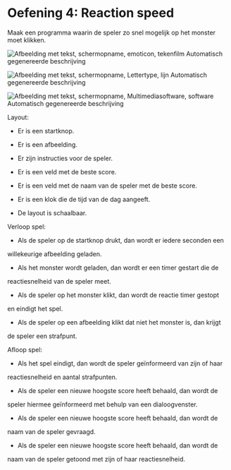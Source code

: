 # Oefening 4: Reaction speed

Maak een programma waarin de speler zo snel mogelijk op het monster moet
klikken.

![Afbeelding met tekst, schermopname, emoticon, tekenfilm Automatisch
gegenereerde
beschrijving](./media/image1.png)

![Afbeelding met tekst, schermopname, Lettertype, lijn Automatisch
gegenereerde
beschrijving](./media/image2.png)

![Afbeelding met tekst, schermopname, Multimediasoftware, software
Automatisch gegenereerde
beschrijving](./media/image3.png)

Layout:

-   Er is een startknop.

-   Er is een afbeelding.

-   Er zijn instructies voor de speler.

-   Er is een veld met de beste score.

-   Er is een veld met de naam van de speler met de beste score.

-   Er is een klok die de tijd van de dag aangeeft.

-   De layout is schaalbaar.

Verloop spel:

-   Als de speler op de startknop drukt, dan wordt er iedere seconden
    een

willekeurige afbeelding geladen.

-   Als het monster wordt geladen, dan wordt er een timer gestart die de

reactiesnelheid van de speler meet.

-   Als de speler op het monster klikt, dan wordt de reactie timer
    gestopt

en eindigt het spel.

-   Als de speler op een afbeelding klikt dat niet het monster is, dan
    krijgt

de speler een strafpunt.

Afloop spel:

-   Als het spel eindigt, dan wordt de speler geïnformeerd van zijn of
    haar

reactiesnelheid en aantal strafpunten.

-   Als de speler een nieuwe hoogste score heeft behaald, dan wordt de

speler hiermee geïnformeerd met behulp van een dialoogvenster.

-   Als de speler een nieuwe hoogste score heeft behaald, dan wordt de

naam van de speler gevraagd.

-   Als de speler een nieuwe hoogste score heeft behaald, dan wordt de

naam van de speler getoond met zijn of haar reactiesnelheid.
